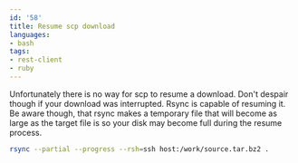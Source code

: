 ```yaml
---
id: '58'
title: Resume scp download
languages:
- bash
tags:
- rest-client
- ruby
---
```

Unfortunately there is no way for scp to resume a download. Don't despair though if your download was interrupted. Rsync is capable of resuming it. Be aware though, that rsync makes a temporary file that will become as large as the target file is so your disk may become full during the resume process.


```bash
rsync --partial --progress --rsh=ssh host:/work/source.tar.bz2 .
```
    

